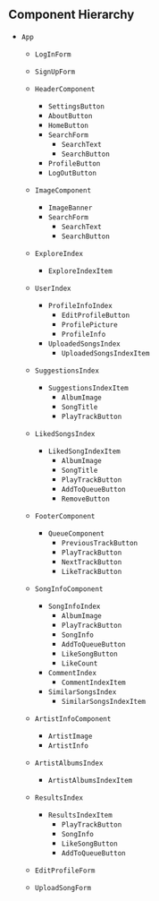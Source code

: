 ## Component Hierarchy

* `App`

  * `LogInForm`

  * `SignUpForm`

  * `HeaderComponent`
    * `SettingsButton`
    * `AboutButton`
    * `HomeButton`
    * `SearchForm`
      * `SearchText`
      * `SearchButton`
    * `ProfileButton`
    * `LogOutButton`

  * `ImageComponent`
    * `ImageBanner`
    * `SearchForm`
      * `SearchText`
      * `SearchButton`

  * `ExploreIndex`
    * `ExploreIndexItem`

  * `UserIndex`
    * `ProfileInfoIndex`
      * `EditProfileButton`
      * `ProfilePicture`
      * `ProfileInfo`
    * `UploadedSongsIndex`
      * `UploadedSongsIndexItem`

  * `SuggestionsIndex`
    * `SuggestionsIndexItem`
      * `AlbumImage`
      * `SongTitle`
      * `PlayTrackButton`

  * `LikedSongsIndex`
    * `LikedSongIndexItem`
      * `AlbumImage`
      * `SongTitle`
      * `PlayTrackButton`
      * `AddToQueueButton`
      * `RemoveButton`

  * `FooterComponent`
    * `QueueComponent`
      * `PreviousTrackButton`
      * `PlayTrackButton`
      * `NextTrackButton`
      * `LikeTrackButton`

  * `SongInfoComponent`
      * `SongInfoIndex`
        * `AlbumImage`
        * `PlayTrackButton`
        * `SongInfo`
        * `AddToQueueButton`
        * `LikeSongButton`
        * `LikeCount`
      * `CommentIndex`
        * `CommentIndexItem`
      * `SimilarSongsIndex`
        * `SimilarSongsIndexItem`

  * `ArtistInfoComponent`
    * `ArtistImage`
    * `ArtistInfo`

  * `ArtistAlbumsIndex`
    * `ArtistAlbumsIndexItem`

  * `ResultsIndex`
    * `ResultsIndexItem`
      * `PlayTrackButton`
      * `SongInfo`
      * `LikeSongButton`
      * `AddToQueueButton`

  * `EditProfileForm`

  * `UploadSongForm`
